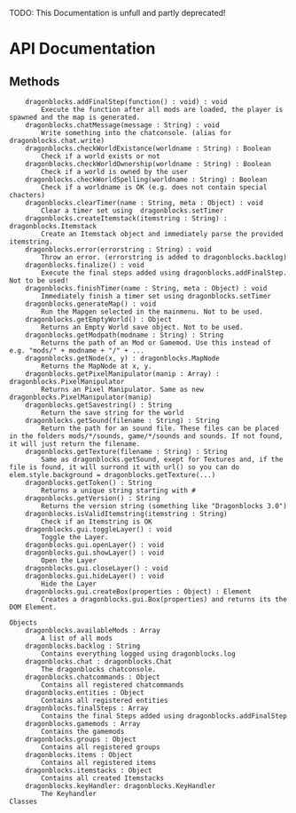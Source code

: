 TODO: This Documentation is unfull and partly deprecated!
# API Documentation
##	Methods
		dragonblocks.addFinalStep(function() : void) : void
			Execute the function after all mods are loaded, the player is spawned and the map is generated.
		dragonblocks.chatMessage(message : String) : void
			Write something into the chatconsole. (alias for dragonblocks.chat.write)
		dragonblocks.checkWorldExistance(worldname : String) : Boolean
			Check if a world exists or not
		dragonblocks.checkWorldOwnership(worldname : String) : Boolean
			Check if a world is owned by the user
		dragonblocks.checkWorldSpelling(worldname : String) : Boolean
			Check if a worldname is OK (e.g. does not contain special chacters)
		dragonblocks.clearTimer(name : String, meta : Object) : void
			Clear a timer set using  dragonblocks.setTimer
		dragonblocks.createItemstack(itemstring : String) : dragonblocks.Itemstack
			Create an Itemstack object and immediately parse the provided itemstring.
		dragonblocks.error(errorstring : String) : void
			Throw an error. (errorstring is added to dragonblocks.backlog)
		dragonblocks.finalize() : void
			Execute the final steps added using dragonblocks.addFinalStep. Not to be used!
		dragonblocks.finishTimer(name : String, meta : Object) : void
			Immediately finish a timer set using dragonblocks.setTimer
		dragonblocks.generateMap() : void
			Run the Mapgen selected in the mainmenu. Not to be used.
		dragonblocks.getEmptyWorld() : Object
			Returns an Empty World save object. Not to be used.
		dragonblocks.getModpath(modname : String) : String
			Returns the path of an Mod or Gamemod. Use this instead of e.g. "mods/" + modname + "/" + ...
		dragonblocks.getNode(x, y) : dragonblocks.MapNode
			Returns the MapNode at x, y.
		dragonblocks.getPixelManipulator(manip : Array) : dragonblocks.PixelManipulator
			Returns an Pixel Manipulator. Same as new dragonblocks.PixelManipulator(manip)
		dragonblocks.getSavestring() : String
			Return the save string for the world
		dragonblocks.getSound(filename : String) : String
			Return the path for an sound file. These files can be placed in the folders mods/*/sounds, game/*/sounds and sounds. If not found, it will just return the filename.
		dragonblocks.getTexture(filename : String) : String
			Same as dragonblocks.getSound, exept for Textures and, if the file is found, it will surrond it with url() so you can do elem.style.background = dragonblocks.getTexture(...)
		dragonblocks.getToken() : String
			Returns a unique string starting with #
		dragonblocks.getVersion() : String
			Returns the version string (something like "Dragonblocks 3.0")
		dragonblocks.isValidItemstring(itemstring : String)
			Check if an Itemstring is OK
		dragonblocks.gui.toggleLayer() : void
			Toggle the Layer. 
		dragonblocks.gui.openLayer() : void
		dragonblocks.gui.showLayer() : void
			Open the Layer
		dragonblocks.gui.closeLayer() : void
		dragonblocks.gui.hideLayer() : void
			Hide the Layer
		dragonblocks.gui.createBox(properties : Object) : Element
			Creates a dragonblocks.gui.Box(properties) and returns its the DOM Element.
		
	Objects
		dragonblocks.availableMods : Array
			A list of all mods
		dragonblocks.backlog : String
			Contains everything logged using dragonblocks.log
		dragonblocks.chat : dragonblocks.Chat
			The dragonblocks chatconsole.
		dragonblocks.chatcommands : Object
			Contains all registered chatcommands
		dragonblocks.entities : Object
			Contains all registered entities
		dragonblocks.finalSteps : Array
			Contains the final Steps added using dragonblocks.addFinalStep
		dragonblocks.gamemods : Array
			Contains the gamemods
		dragonblocks.groups : Object
			Contains all registered groups
		dragonblocks.items : Object
			Contains all registered items
		dragonblocks.itemstacks : Object
			Contains all created Itemstacks
		dragonblocks.keyHandler: dragonblocks.KeyHandler
			The Keyhandler
	Classes
	 
